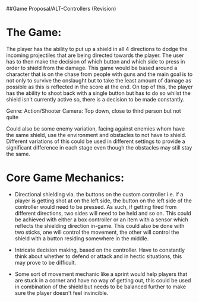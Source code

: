 ##Game Proposal/ALT-Controllers (Revision)



# The Game: #

The player has the ability to put up a shield in all 4 directions to dodge the incoming projectiles that are being directed towards the player. The user has to then make the decision of which button and which side to press in order to shield from the damage. This game would be based around a character that is on the chase from people with guns and the main goal is to not only to survive the onslaught but to take the least amount of damage as possible as this is reflected in the score at the end. On top of this, the player has the ability to shoot back with a single button but has to do so whilst the shield isn't currently active so, there is a decision to be made constantly.

Genre: Action/Shooter
Camera: Top down, close to third person but not quite

Could also be some enemy variation, facing against enemies whom have the same shield, use the environment and obstacles to not have to shield. Different variations of this could be used in different settings to provide a significant difference in each stage even though the obstacles may still stay the same.



# Core Game Mechanics: #

- Directional shielding via. the buttons on the custom controller i.e. if a player is getting shot at on the left side, the button on the left side of the controller would need to be pressed. As such, if getting fired from different directions, two sides will need to be held and so on. This could be achieved with either a box controller or an item with a sensor which reflects the shielding direction in-game. This could also be done with two sticks, one will control the movement, the other will control the shield with a button residing somewhere in the middle.

- Intricate decision making, based on the controller. Have to constantly think about whether to defend or attack and in hectic situations, this may prove to be difficult.


- Some sort of movement mechanic like a sprint would help players that are stuck in a corner and have no way of getting out, this could be used in combination of the shield but needs to be balanced further to make sure the player doesn't feel invincible.








